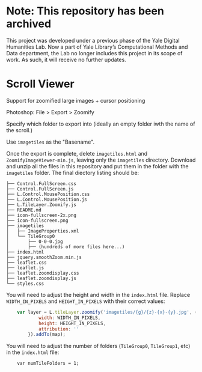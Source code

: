 # Note: This repository has been archived
This project was developed under a previous phase of the Yale Digital Humanities Lab. Now a part of Yale Library’s Computational Methods and Data department, the Lab no longer includes this project in its scope of work. As such, it will receive no further updates.

# Scroll Viewer
Support for zoomified large images + cursor positioning

Photoshop: File > Export > Zoomify

Specify which folder to export into (ideally an empty folder iwth the name of the scroll.)

Use `imagetiles` as the "Basename". 

Once the export is complete, delete `imagetiles.html` and `ZoomifyImageViewer-min.js`, leaving only the `imagetiles` directory. Download and unzip all the files in this repository and put them in the folder with the `imagetiles` folder. The final diectory listing should be:

```
├── Control.FullScreen.css
├── Control.FullScreen.js
├── L.Control.MousePosition.css
├── L.Control.MousePosition.js
├── L.TileLayer.Zoomify.js
├── README.md
├── icon-fullscreen-2x.png
├── icon-fullscreen.png
├── imagetiles
│   ├── ImageProperties.xml
│   └── TileGroup0
│       ├── 0-0-0.jpg
│       ├── (hundreds of more files here...)
├── index.html
├── jquery.smoothZoom.min.js
├── leaflet.css
├── leaflet.js
├── leaflet.zoomdisplay.css
├── leaflet.zoomdisplay.js
└── styles.css
```

You will need to adjust the height and width in the `index.html` file.  Replace `WIDTH_IN_PIXELS` and `HEIGHT_IN_PIXELS` with their correct values:

```javascript
	var layer = L.tileLayer.zoomify('imagetiles/{g}/{z}-{x}-{y}.jpg', {
			width: WIDTH_IN_PIXELS,
			height: HEIGHT_IN_PIXELS,
			attribution: ''
		}).addTo(map);
```    
You will need to adjust the number of folders (`TileGroup0`, `TileGroup1`, etc) in the `index.html` file:

		var numTileFolders = 1;
